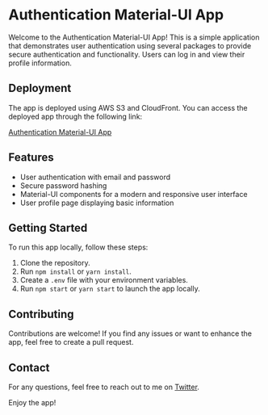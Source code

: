 # Authentication Material-UI App

Welcome to the Authentication Material-UI App! This is a simple application that demonstrates user authentication using several packages to provide secure authentication and functionality. Users can log in and view their profile information.

## Deployment

The app is deployed using AWS S3 and CloudFront. You can access the deployed app through the following link:

[Authentication Material-UI App](https://d36on8hv28czwm.cloudfront.net/)

## Features

- User authentication with email and password
- Secure password hashing
- Material-UI components for a modern and responsive user interface
- User profile page displaying basic information

## Getting Started

To run this app locally, follow these steps:

1. Clone the repository.
2. Run `npm install` or `yarn install`.
3. Create a `.env` file with your environment variables.
4. Run `npm start` or `yarn start` to launch the app locally.

## Contributing

Contributions are welcome! If you find any issues or want to enhance the app, feel free to create a pull request.

## Contact

For any questions, feel free to reach out to me on [Twitter](https://twitter.com/ghyorka).

Enjoy the app!
